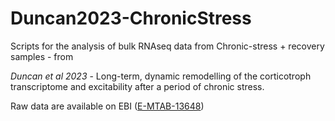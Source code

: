 # Duncan2023-ChronicStress

Scripts for the analysis of bulk RNAseq data from Chronic-stress + recovery samples - from 

*Duncan et al 2023* - Long-term, dynamic remodelling of the corticotroph transcriptome and excitability after a period of chronic stress.

Raw data are available on EBI ([E-MTAB-13648](https://www.ebi.ac.uk/biostudies/arrayexpress/studies/E-MTAB-13648))
